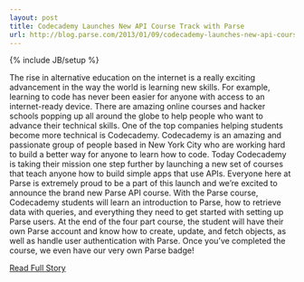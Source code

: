 ```yaml
---
layout: post
title: Codecademy Launches New API Course Track with Parse
url: http://blog.parse.com/2013/01/09/codecademy-launches-new-api-course-track-with-parse/
---
```

{% include JB/setup %}<p>  The rise in alternative education on the internet is a really exciting advancement in the way the world is learning new skills.  For example, learning to code has never been easier for anyone with access to an internet-ready device.  There are amazing online courses and hacker schools popping up all around the globe to help people who want to advance their technical skills.  One of the top companies helping students become more technical is Codecademy.  Codecademy is an amazing and passionate group of people based in New York City who are working hard to build a better way for anyone to learn how to code.  Today Codecademy is taking their mission one step further by launching a new set of courses that teach anyone how to build simple apps that use APIs.  Everyone here at Parse is extremely proud to be a part of this launch and we’re excited to announce the brand new Parse API course.  With the Parse course, Codecademy students will learn an introduction to Parse, how to retrieve data with queries, and everything they need to get started with setting up Parse users.  At the end of the four part course, the student will have their own Parse account and know how to create, update, and fetch objects, as well as handle user authentication with Parse.  Once you’ve completed the course, we even have our very own Parse badge!<br />
<p><a href="http://blog.parse.com/2013/01/09/codecademy-launches-new-api-course-track-with-parse/">Read Full Story</a></p>
